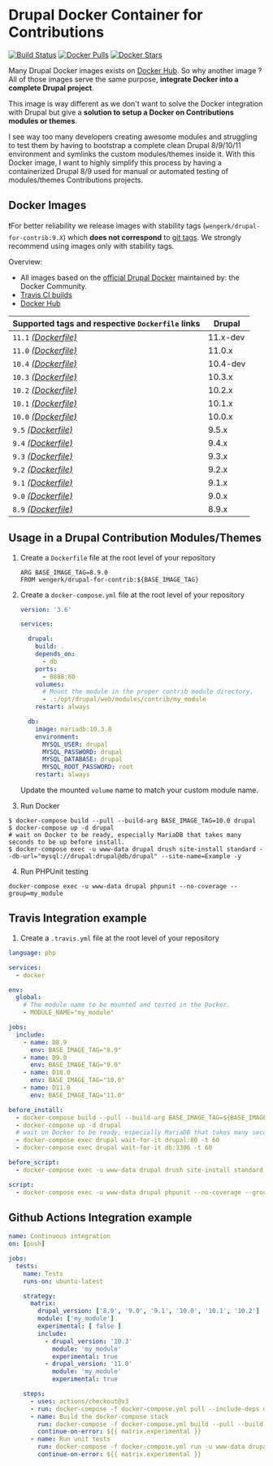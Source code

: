 # Drupal Docker Container for Contributions

[![Build Status](https://github.com/WengerK/docker-drupal-for-contrib/actions/workflows/container-structure-test.yml/badge.svg)](https://github.com/WengerK/docker-drupal-for-contrib/actions/workflows/container-structure-test.yml)
[![Docker Pulls](https://img.shields.io/docker/pulls/wengerk/drupal-for-contrib.svg)](https://hub.docker.com/r/wengerk/drupal-for-contrib)
[![Docker Stars](https://img.shields.io/docker/stars/wengerk/drupal-for-contrib.svg)](https://hub.docker.com/r/wengerk/drupal-for-contrib)

Many Drupal Docker images exists on [Docker Hub](https://hub.docker.com/search?q=drupal&type=image). So why another image ?
All of those images serve the same purpose, **integrate Docker into a complete Drupal project**. 

This image is way different as we don't want to solve the Docker integration with Drupal but give a **solution to setup a Docker on Contributions modules or themes**.

I see way too many developers creating awesome modules and struggling to test them by having to bootstrap a complete clean Drupal 8/9/10/11 environment and symlinks the custom modules/themes inside it.
With this Docker image, I want to highly simplify this process by having a containerized Drupal 8/9 used for manual or automated testing of modules/themes Contributions projects.

## Docker Images

❗For better reliability we release images with stability tags (`wengerk/drupal-for-contrib:9.X`) which **does not correspond** to [git tags](https://github.com/wengerk/docker-drupal-for-contrib/releases). We strongly recommend using images only with stability tags. 

Overview:

* All images based on the [official Drupal Docker](https://github.com/docker-library/drupal) maintained by: the Docker Community.
* [Travis CI builds](https://travis-ci.com/github/WengerK/docker-drupal-for-contrib) 
* [Docker Hub](https://hub.docker.com/r/wengerk/drupal-for-contrib)

| Supported tags and respective `Dockerfile` links                                                             | Drupal   |
|--------------------------------------------------------------------------------------------------------------|----------|
| `11.1` [_(Dockerfile)_](https://github.com/wengerk/docker-drupal-for-contrib/tree/master/11/11.1/Dockerfile) | 11.x-dev |
| `11.0` [_(Dockerfile)_](https://github.com/wengerk/docker-drupal-for-contrib/tree/master/11/11.0/Dockerfile) | 11.0.x   |
| `10.4` [_(Dockerfile)_](https://github.com/wengerk/docker-drupal-for-contrib/tree/master/10/10.4/Dockerfile) | 10.4-dev |
| `10.3` [_(Dockerfile)_](https://github.com/wengerk/docker-drupal-for-contrib/tree/master/10/10.3/Dockerfile) | 10.3.x   |
| `10.2` [_(Dockerfile)_](https://github.com/wengerk/docker-drupal-for-contrib/tree/master/10/10.2/Dockerfile) | 10.2.x   |
| `10.1` [_(Dockerfile)_](https://github.com/wengerk/docker-drupal-for-contrib/tree/master/10/10.1/Dockerfile) | 10.1.x   |
| `10.0` [_(Dockerfile)_](https://github.com/wengerk/docker-drupal-for-contrib/tree/master/10/10.0/Dockerfile) | 10.0.x   |
| `9.5` [_(Dockerfile)_](https://github.com/wengerk/docker-drupal-for-contrib/tree/master/9/9.5/Dockerfile)    | 9.5.x    |
| `9.4` [_(Dockerfile)_](https://github.com/wengerk/docker-drupal-for-contrib/tree/master/9/9.4/Dockerfile)    | 9.4.x    |
| `9.3` [_(Dockerfile)_](https://github.com/wengerk/docker-drupal-for-contrib/tree/master/9/9.3/Dockerfile)    | 9.3.x    |
| `9.2` [_(Dockerfile)_](https://github.com/wengerk/docker-drupal-for-contrib/tree/master/9/9.2/Dockerfile)    | 9.2.x    |
| `9.1` [_(Dockerfile)_](https://github.com/wengerk/docker-drupal-for-contrib/tree/master/9/9.1/Dockerfile)    | 9.1.x    |
| `9.0` [_(Dockerfile)_](https://github.com/wengerk/docker-drupal-for-contrib/tree/master/9/9.0/Dockerfile)    | 9.0.x    |
| `8.9` [_(Dockerfile)_](https://github.com/wengerk/docker-drupal-for-contrib/tree/master/8/8.9/Dockerfile)    | 8.9.x    |

## Usage in a Drupal Contribution Modules/Themes

1. Create a `Dockerfile` file at the root level of your repository

    ```
    ARG BASE_IMAGE_TAG=8.9.0
    FROM wengerk/drupal-for-contrib:${BASE_IMAGE_TAG}
    ```

2. Create a `docker-compose.yml` file at the root level of your repository

    ```yaml
    version: '3.6'
    
    services:
    
      drupal:
        build: .
        depends_on:
          - db
        ports:
          - 8888:80
        volumes:
          # Mount the module in the proper contrib module directory.
          - .:/opt/drupal/web/modules/contrib/my_module
        restart: always
    
      db:
        image: mariadb:10.3.8
        environment:
          MYSQL_USER: drupal
          MYSQL_PASSWORD: drupal
          MYSQL_DATABASE: drupal
          MYSQL_ROOT_PASSWORD: root
        restart: always
    ```
    
    Update the mounted `volume` name to match your custom module name.

3. Run Docker

```shell
$ docker-compose build --pull --build-arg BASE_IMAGE_TAG=10.0 drupal
$ docker-compose up -d drupal
# wait on Docker to be ready, especially MariaDB that takes many seconds to be up before install.
$ docker-compose exec -u www-data drupal drush site-install standard --db-url="mysql://drupal:drupal@db/drupal" --site-name=Example -y
```

4. Run PHPUnit testing

```shell
docker-compose exec -u www-data drupal phpunit --no-coverage --group=my_module
```

## Travis Integration example

1. Create a `.travis.yml` file at the root level of your repository

```yaml
language: php

services:
  - docker

env:
  global:
    # The module name to be mounted and tested in the Docker.
    - MODULE_NAME="my_module"

jobs:
  include:
    - name: D8.9
      env: BASE_IMAGE_TAG="8.9"
    - name: D9.0
      env: BASE_IMAGE_TAG="9.0"
    - name: D10.0
      env: BASE_IMAGE_TAG="10.0"
    - name: D11.0
      env: BASE_IMAGE_TAG="11.0"

before_install:
  - docker-compose build --pull --build-arg BASE_IMAGE_TAG=${BASE_IMAGE_TAG} drupal
  - docker-compose up -d drupal
  # wait on Docker to be ready, especially MariaDB that takes many seconds to be up.
  - docker-compose exec drupal wait-for-it drupal:80 -t 60
  - docker-compose exec drupal wait-for-it db:3306 -t 60

before_script:
  - docker-compose exec -u www-data drupal drush site-install standard --db-url="mysql://drupal:drupal@db/drupal" --site-name=Example -y

script:
  - docker-compose exec -u www-data drupal phpunit --no-coverage --group=${MODULE_NAME} --configuration=/opt/drupal/web/phpunit.xml
```

## Github Actions Integration example

```yaml
name: Continuous integration
on: [push]

jobs:
  tests:
    name: Tests
    runs-on: ubuntu-latest

    strategy:
      matrix:
        drupal_version: ['8.9', '9.0', '9.1', '10.0', '10.1', '10.2']
        module: ['my_module']
        experimental: [ false ]
        include:
          - drupal_version: '10.3'
            module: 'my_module'
            experimental: true
          - drupal_version: '11.0'
            module: 'my_module'
            experimental: true

    steps:
      - uses: actions/checkout@v3
      - run: docker-compose -f docker-compose.yml pull --include-deps drupal
      - name: Build the docker-compose stack
        run: docker-compose -f docker-compose.yml build --pull --build-arg BASE_IMAGE_TAG=${{ matrix.drupal_version }} drupal
        continue-on-error: ${{ matrix.experimental }}
      - name: Run unit tests
        run: docker-compose -f docker-compose.yml run -u www-data drupal phpunit --no-coverage --group=${{ matrix.module }} --configuration=/var/www/html/phpunit.xml
        continue-on-error: ${{ matrix.experimental }}
```
